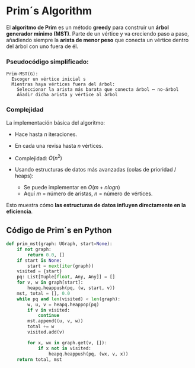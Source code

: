 # Prim´s Algorithm

El **algoritmo de Prim** es un método **greedy** para construir un **árbol generador mínimo (MST)**. Parte de un vértice y va creciendo paso a paso, añadiendo siempre la **arista de menor peso** que conecta un vértice dentro del árbol con uno fuera de él.

### Pseudocódigo simplificado:

```
Prim-MST(G):
  Escoger un vértice inicial s
  Mientras haya vértices fuera del árbol:
    Seleccionar la arista más barata que conecta árbol ↔ no-árbol
    Añadir dicha arista y vértice al árbol
```

### Complejidad

La implementación básica del algoritmo:

  * Hace hasta $n$ iteraciones.
  * En cada una revisa hasta $n$ vértices.
  * Complejidad: $O(n^2)$

* Usando estructuras de datos más avanzadas (colas de prioridad / heaps):

  * Se puede implementar en $O(m + n log n)$
  * Aquí $m$ = número de aristas, $n$ = número de vértices.

Esto muestra cómo **las estructuras de datos influyen directamente en la eficiencia**.

## Código de Prim´s en Python
```python
def prim_mst(graph: UGraph, start=None):
    if not graph:
        return 0.0, []
    if start is None:
        start = next(iter(graph))
    visited = {start}
    pq: List[Tuple[float, Any, Any]] = []
    for v, w in graph[start]:
        heapq.heappush(pq, (w, start, v))
    mst, total = [], 0.0
    while pq and len(visited) < len(graph):
        w, u, v = heapq.heappop(pq)
        if v in visited:
            continue
        mst.append((u, v, w))
        total += w
        visited.add(v)

        for x, wx in graph.get(v, []):
            if x not in visited:
                heapq.heappush(pq, (wx, v, x))
    return total, mst
```
